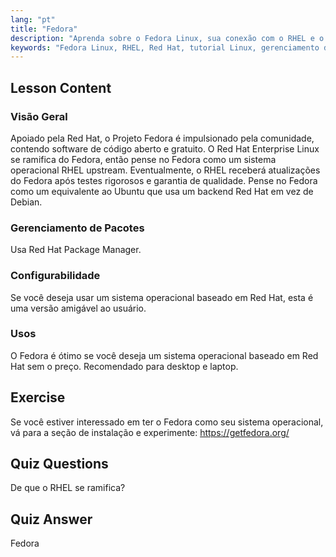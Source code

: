```yaml
---
lang: "pt"
title: "Fedora"
description: "Aprenda sobre o Fedora Linux, sua conexão com o RHEL e o gerenciamento de pacotes. Descubra por que o Fedora é um ótimo sistema operacional gratuito baseado em Red Hat para iniciantes e desktops."
keywords: "Fedora Linux, RHEL, Red Hat, tutorial Linux, gerenciamento de pacotes, Linux para iniciantes, guia Linux, sistema operacional gratuito"
---
```


## Lesson Content

### Visão Geral

Apoiado pela Red Hat, o Projeto Fedora é impulsionado pela comunidade, contendo software de código aberto e gratuito. O Red Hat Enterprise Linux se ramifica do Fedora, então pense no Fedora como um sistema operacional RHEL upstream. Eventualmente, o RHEL receberá atualizações do Fedora após testes rigorosos e garantia de qualidade. Pense no Fedora como um equivalente ao Ubuntu que usa um backend Red Hat em vez de Debian.

### Gerenciamento de Pacotes

Usa Red Hat Package Manager.

### Configurabilidade

Se você deseja usar um sistema operacional baseado em Red Hat, esta é uma versão amigável ao usuário.

### Usos

O Fedora é ótimo se você deseja um sistema operacional baseado em Red Hat sem o preço. Recomendado para desktop e laptop.

## Exercise

Se você estiver interessado em ter o Fedora como seu sistema operacional, vá para a seção de instalação e experimente: <https://getfedora.org/>

## Quiz Questions

De que o RHEL se ramifica?

## Quiz Answer

Fedora
